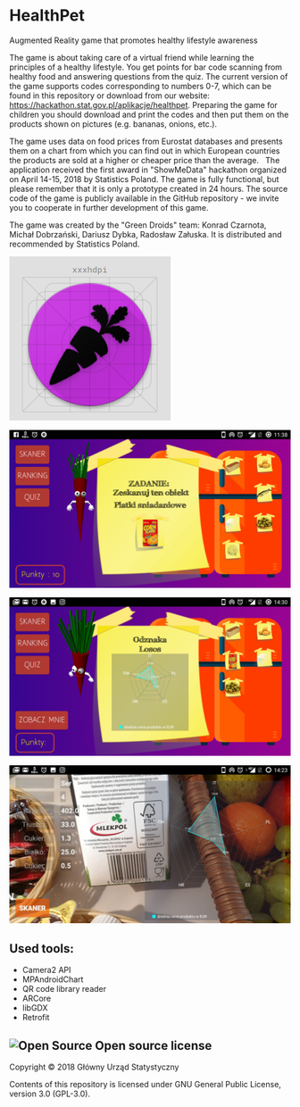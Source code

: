 # HealthPet
Augmented Reality game that promotes healthy lifestyle awareness

The game is about taking care of a virtual friend while learning the principles of a healthy lifestyle. 
You get points for bar code scanning from healthy food and answering questions from the quiz. The current version of the game supports codes corresponding to numbers 0-7, which can be found in this repository or download from our website: https://hackathon.stat.gov.pl/aplikacje/healthpet.  Preparing the game for children you should download and print the codes and then put them on the products shown on pictures (e.g. bananas, onions, etc.).

The game uses data on food prices from Eurostat databases and presents them on a chart from which you can find out in which European countries the products are sold at a higher or cheaper price than the average.
 
The application received the first award in "ShowMeData" hackathon organized on April 14-15, 2018 by Statistics Poland. The game is fully functional, but please remember that it is only a prototype created in 24 hours. The source code of the game is publicly available in the GitHub repository - we invite you to cooperate in further development of this game.

The game was created by the "Green Droids" team: 
  Konrad Czarnota,
  Michał Dobrzański, 
  Dariusz Dybka, 
  Radosław Załuska.
It is distributed and recommended by Statistics Poland.

![](https://github.com/MichalDanielDobrzanski/GusHackaton/blob/master/imgs/icon.PNG "Icon")

![](https://github.com/MichalDanielDobrzanski/GusHackaton/blob/master/imgs/main_6.png "Main screen")

![](https://github.com/MichalDanielDobrzanski/GusHackaton/blob/master/imgs/Screenshot_20180415-143008.jpg "Badge")

![](https://github.com/MichalDanielDobrzanski/GusHackaton/blob/master/imgs/Screenshot_20180415-142359.jpg "barcode scan result")

## Used tools:
- Camera2 API
- MPAndroidChart
- QR code library reader
- ARCore
- libGDX
- Retrofit

## <img src="https://opensource.org/files/osi_symbol.png" height="20" alt="Open Source" /> Open source license

Copyright &copy; 2018 Główny Urząd Statystyczny

Contents of this repository is licensed under GNU General Public License, version 3.0 (GPL-3.0).
